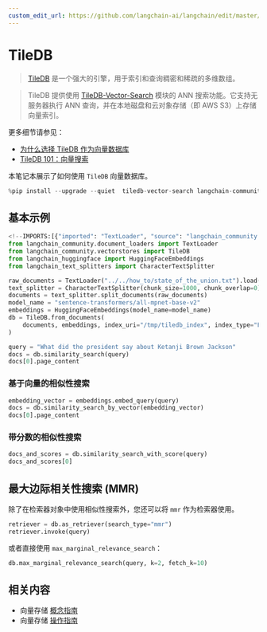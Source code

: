 ```yaml
---
custom_edit_url: https://github.com/langchain-ai/langchain/edit/master/docs/docs/integrations/vectorstores/tiledb.ipynb
---
```

# TileDB

> [TileDB](https://github.com/TileDB-Inc/TileDB) 是一个强大的引擎，用于索引和查询稠密和稀疏的多维数组。

> TileDB 提供使用 [TileDB-Vector-Search](https://github.com/TileDB-Inc/TileDB-Vector-Search) 模块的 ANN 搜索功能。它支持无服务器执行 ANN 查询，并在本地磁盘和云对象存储（即 AWS S3）上存储向量索引。

更多细节请参见：
-  [为什么选择 TileDB 作为向量数据库](https://tiledb.com/blog/why-tiledb-as-a-vector-database)
-  [TileDB 101：向量搜索](https://tiledb.com/blog/tiledb-101-vector-search)

本笔记本展示了如何使用 `TileDB` 向量数据库。


```python
%pip install --upgrade --quiet  tiledb-vector-search langchain-community
```

## 基本示例


```python
<!--IMPORTS:[{"imported": "TextLoader", "source": "langchain_community.document_loaders", "docs": "https://python.langchain.com/api_reference/community/document_loaders/langchain_community.document_loaders.text.TextLoader.html", "title": "TileDB"}, {"imported": "TileDB", "source": "langchain_community.vectorstores", "docs": "https://python.langchain.com/api_reference/community/vectorstores/langchain_community.vectorstores.tiledb.TileDB.html", "title": "TileDB"}, {"imported": "HuggingFaceEmbeddings", "source": "langchain_huggingface", "docs": "https://python.langchain.com/api_reference/huggingface/embeddings/langchain_huggingface.embeddings.huggingface.HuggingFaceEmbeddings.html", "title": "TileDB"}, {"imported": "CharacterTextSplitter", "source": "langchain_text_splitters", "docs": "https://python.langchain.com/api_reference/text_splitters/character/langchain_text_splitters.character.CharacterTextSplitter.html", "title": "TileDB"}]-->
from langchain_community.document_loaders import TextLoader
from langchain_community.vectorstores import TileDB
from langchain_huggingface import HuggingFaceEmbeddings
from langchain_text_splitters import CharacterTextSplitter

raw_documents = TextLoader("../../how_to/state_of_the_union.txt").load()
text_splitter = CharacterTextSplitter(chunk_size=1000, chunk_overlap=0)
documents = text_splitter.split_documents(raw_documents)
model_name = "sentence-transformers/all-mpnet-base-v2"
embeddings = HuggingFaceEmbeddings(model_name=model_name)
db = TileDB.from_documents(
    documents, embeddings, index_uri="/tmp/tiledb_index", index_type="FLAT"
)
```


```python
query = "What did the president say about Ketanji Brown Jackson"
docs = db.similarity_search(query)
docs[0].page_content
```

### 基于向量的相似性搜索


```python
embedding_vector = embeddings.embed_query(query)
docs = db.similarity_search_by_vector(embedding_vector)
docs[0].page_content
```

### 带分数的相似性搜索


```python
docs_and_scores = db.similarity_search_with_score(query)
docs_and_scores[0]
```

## 最大边际相关性搜索 (MMR)

除了在检索器对象中使用相似性搜索外，您还可以将 `mmr` 作为检索器使用。


```python
retriever = db.as_retriever(search_type="mmr")
retriever.invoke(query)
```

或者直接使用 `max_marginal_relevance_search`：


```python
db.max_marginal_relevance_search(query, k=2, fetch_k=10)
```


## 相关内容

- 向量存储 [概念指南](/docs/concepts/#vector-stores)
- 向量存储 [操作指南](/docs/how_to/#vector-stores)
